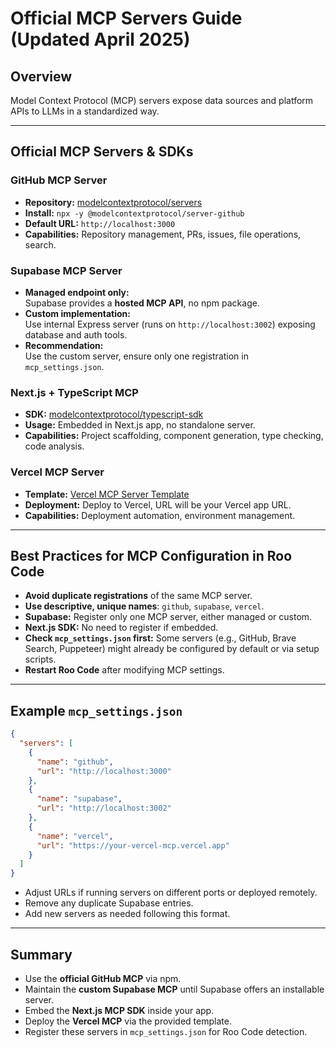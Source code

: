 # Official MCP Servers Guide (Updated April 2025)

## Overview
Model Context Protocol (MCP) servers expose data sources and platform APIs to LLMs in a standardized way.

---

## Official MCP Servers & SDKs

### GitHub MCP Server
- **Repository:** [modelcontextprotocol/servers](https://github.com/modelcontextprotocol/servers)
- **Install:** `npx -y @modelcontextprotocol/server-github`
- **Default URL:** `http://localhost:3000`
- **Capabilities:** Repository management, PRs, issues, file operations, search.

### Supabase MCP Server
- **Managed endpoint only:**  
  Supabase provides a **hosted MCP API**, no npm package.  
- **Custom implementation:**  
  Use internal Express server (runs on `http://localhost:3002`) exposing database and auth tools.
- **Recommendation:**  
  Use the custom server, ensure only one registration in `mcp_settings.json`.

### Next.js + TypeScript MCP
- **SDK:** [modelcontextprotocol/typescript-sdk](https://github.com/modelcontextprotocol/typescript-sdk)
- **Usage:** Embedded in Next.js app, no standalone server.
- **Capabilities:** Project scaffolding, component generation, type checking, code analysis.

### Vercel MCP Server
- **Template:** [Vercel MCP Server Template](https://vercel.com/templates/other/model-context-protocol-mcp-with-vercel-functions)
- **Deployment:** Deploy to Vercel, URL will be your Vercel app URL.
- **Capabilities:** Deployment automation, environment management.

---

## Best Practices for MCP Configuration in Roo Code

- **Avoid duplicate registrations** of the same MCP server.
- **Use descriptive, unique names**: `github`, `supabase`, `vercel`.
- **Supabase:** Register only one MCP server, either managed or custom.
- **Next.js SDK:** No need to register if embedded.
- **Check `mcp_settings.json` first:** Some servers (e.g., GitHub, Brave Search, Puppeteer) might already be configured by default or via setup scripts.
- **Restart Roo Code** after modifying MCP settings.

---

## Example `mcp_settings.json`

```json
{
  "servers": [
    {
      "name": "github",
      "url": "http://localhost:3000"
    },
    {
      "name": "supabase",
      "url": "http://localhost:3002"
    },
    {
      "name": "vercel",
      "url": "https://your-vercel-mcp.vercel.app"
    }
  ]
}
```

- Adjust URLs if running servers on different ports or deployed remotely.
- Remove any duplicate Supabase entries.
- Add new servers as needed following this format.

---

## Summary

- Use the **official GitHub MCP** via npm.
- Maintain the **custom Supabase MCP** until Supabase offers an installable server.
- Embed the **Next.js MCP SDK** inside your app.
- Deploy the **Vercel MCP** via the provided template.
- Register these servers in `mcp_settings.json` for Roo Code detection.